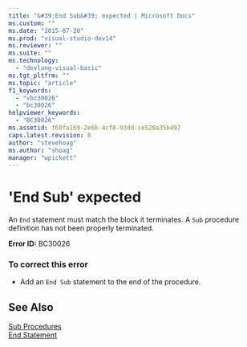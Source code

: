 ```yaml
---
title: "&#39;End Sub&#39; expected | Microsoft Docs"
ms.custom: ""
ms.date: "2015-07-20"
ms.prod: "visual-studio-dev14"
ms.reviewer: ""
ms.suite: ""
ms.technology: 
  - "devlang-visual-basic"
ms.tgt_pltfrm: ""
ms.topic: "article"
f1_keywords: 
  - "vbc30026"
  - "bc30026"
helpviewer_keywords: 
  - "BC30026"
ms.assetid: f60fa169-2e6b-4cf8-93dd-ce520a35b497
caps.latest.revision: 8
author: "stevehoag"
ms.author: "shoag"
manager: "wpickett"
---
```

# &#39;End Sub&#39; expected
An `End` statement must match the block it terminates. A `Sub` procedure definition has not been properly terminated.  
  
 **Error ID:** BC30026  
  
### To correct this error  
  
-   Add an `End Sub` statement to the end of the procedure.  
  
## See Also  
 [Sub Procedures](../../visual-basic/programming-guide/language-features/procedures/sub-procedures.md)   
 [End Statement](../../visual-basic/language-reference/statements/end-statement.md)